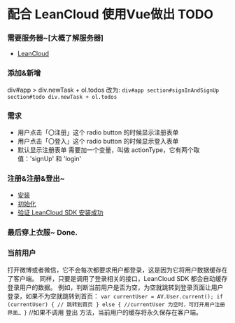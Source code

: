 # 配合 LeanCloud 使用Vue做出 TODO

[传送门]:()

### 需要服务器~[大概了解服务器]

- [LeanCloud](https://leancloud.cn/docs/leanstorage_guide-js.html)

### 添加&新增

 div#app > div.newTask + ol.todos
    改为:
 `div#app
   section#signInAndSignUp
   section#todo
      div.newTask + ol.todos`

### 需求

- 用户点击「〇注册」这个 radio button 的时候显示注册表单
- 用户点击「〇登入」这个 radio button 的时候显示登入表单
- 默认显示注册表单
需要加一个变量，叫做 actionType，它有两个取值：'signUp' 和 'login'

### 注册&注册&登出~

- [安装](https://leancloud.cn/docs/sdk_setup-js.html)
- [初始化](https://leancloud.cn/docs/sdk_setup-js.html#%E5%88%9D%E5%A7%8B%E5%8C%96)
- [验证 LeanCloud SDK 安装成功](https://leancloud.cn/docs/sdk_setup-js.html#%E9%AA%8C%E8%AF%81)


### 最后穿上衣服~ Done.













### 当前用户
打开微博或者微信，它不会每次都要求用户都登录，这是因为它将用户数据缓存在了客户端。 同样，只要是调用了登录相关的接口，LeanCloud SDK 都会自动缓存登录用户的数据。 例如，判断当前用户是否为空，为空就跳转到登录页面让用户登录，如果不为空就跳转到首页：
`
  var currentUser = AV.User.current();
  if (currentUser) {
     // 跳转到首页
  }
  else {
     //currentUser 为空时，可打开用户注册界面…
  }
`
//如果不调用 登出 方法，当前用户的缓存将永久保存在客户端。